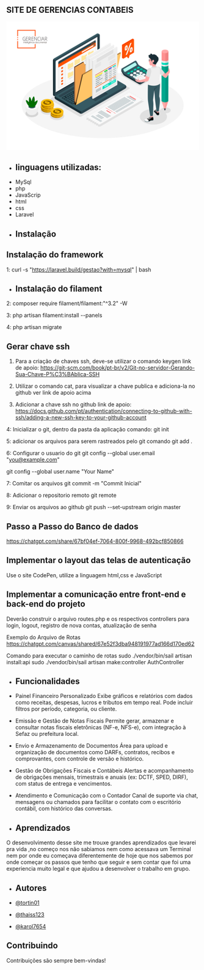 
## SITE DE GERENCIAS CONTABEIS
![Logo](gerenciamento-de-documentos-contabeis.png)


- ## linguagens utilizadas:
- MySql
- php
- JavaScrip
- html
- css
- Laravel
- ## Instalação
## Instalação do framework

1: curl -s "https://laravel.build/gestao?with=mysql&quot; | bash

- ## Instalação do filament
2: composer require filament/filament:"^3.2" -W

3: php artisan filament:install --panels

4: php artisan migrate

## Gerar chave ssh

1. Para a criação de chaves ssh, deve-se utilizar o comando keygen
link de apoio: https://git-scm.com/book/pt-br/v2/Git-no-servidor-Gerando-Sua-Chave-P%C3%BAblica-SSH

2. Utilizar o comando cat, para visualizar a chave publica e adiciona-la no github
ver link de apoio acima

3. Adicionar a chave ssh no github
link de apoio: https://docs.github.com/pt/authentication/connecting-to-github-with-ssh/adding-a-new-ssh-key-to-your-github-account

4: Inicializar o git, dentro da pasta da aplicação
comando: git init

5: adicionar os arquivos para serem rastreados pelo git
comando git add .

6: Configurar o usuario do git
git config --global user.email "you@example.com"

git config --global user.name "Your Name"

7: Comitar os arquivos
git commit -m "Commit Inicial"

8: Adicionar o repositorio remoto
git remote <nome ssh do seu repositorio>

9: Enviar os arquivos ao github
git push --set-upstream origin master

## Passo a Passo do Banco de dados

https://chatgpt.com/share/67bf04ef-7064-800f-9968-492bcf850866

## Implementar o layout das telas de autenticação

Use o site CodePen, utilize a linguagem html,css e JavaScript

## Implementar a comunicação entre front-end e back-end do projeto

Deverão construir o arquivo routes.php e os respectivos
controllers para login, logout, registro de nova contas, atualização de
senha


Exemplo do Arquivo de Rotas
https://chatgpt.com/canvas/shared/67e52f3dba948191977ad166d170ed62

Comando para executar o caminho de rotas
sudo ./vendor/bin/sail artisan install:api
sudo ./vendor/bin/sail artisan make:controller AuthController




- ## Funcionalidades

- Painel Financeiro Personalizado
Exibe gráficos e relatórios com dados como receitas, despesas, lucros e tributos em tempo real. Pode incluir filtros por período, categoria, ou cliente.

- Emissão e Gestão de Notas Fiscais
Permite gerar, armazenar e consultar notas fiscais eletrônicas (NF-e, NFS-e), com integração à Sefaz ou prefeitura local.

- Envio e Armazenamento de Documentos
Área para upload e organização de documentos como DARFs, contratos, recibos e comprovantes, com controle de versão e histórico.

- Gestão de Obrigações Fiscais e Contábeis
Alertas e acompanhamento de obrigações mensais, trimestrais e anuais (ex: DCTF, SPED, DIRF), com status de entrega e vencimentos.

- Atendimento e Comunicação com o Contador
Canal de suporte via chat, mensagens ou chamados para facilitar o contato com o escritório contábil, com histórico das conversas.


- ## Aprendizados
O desenvolvimento desse site me trouxe grandes aprendizados que levarei pra vida ,no começo nos não sabiamos nem como acessava um Terminal nem por onde eu começava diferentemente de hoje que nos sabemos por onde começar os passos que tenho que seguir e sem contar que foi uma experiencia muito legal e que ajudou a desenvolver o trabalho em grupo.

- ## Autores

- [@tortin01](https://www.github.com/octokatherine)
- [@thaiss123](https://www.github.com/octokatherine)
- [@karol7654](https://www.github.com/octokatherine)

## Contribuindo

Contribuições são sempre bem-vindas!



